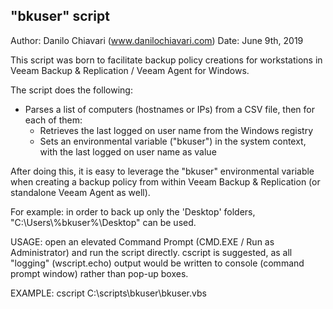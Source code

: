 "bkuser" script
---------------

Author: Danilo Chiavari (www.danilochiavari.com)
Date:   June 9th, 2019

This script was born to facilitate backup policy creations for workstations in Veeam Backup & Replication / Veeam Agent for Windows.

The script does the following:

  -  Parses a list of computers (hostnames or IPs) from a CSV file, then for each of them:
  	  -  Retrieves the last logged on user name from the Windows registry
	  -  Sets an environmental variable ("bkuser") in the system context, with the last logged on user name as value

After doing this, it is easy to leverage the "bkuser" environmental variable when creating a backup policy from within Veeam Backup & Replication (or standalone Veeam Agent as well).

For example: in order to back up only the 'Desktop' folders, "C:\Users\\%bkuser%\Desktop" can be used.

USAGE: open an elevated Command Prompt (CMD.EXE / Run as Administrator) and run the script directly.
cscript is suggested, as all "logging" (wscript.echo) output would be written to console (command prompt window) rather than pop-up boxes.

EXAMPLE: cscript C:\scripts\bkuser\bkuser.vbs 
